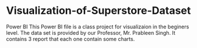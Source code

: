 # Visualization-of-Superstore-Dataset
Power BI
This Power BI file is a class project for visualizaion in the beginers level. The data set is provided by our Professor, Mr. Prableen Singh. It contains 3 report that  each one contain some charts.
